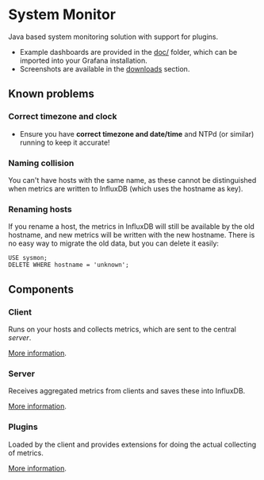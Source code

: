 # System Monitor

Java based system monitoring solution with support for plugins.

- Example dashboards are provided in the [doc/](doc) folder, which can be imported into your Grafana installation.
- Screenshots are available in the [downloads](https://bitbucket.org/mnellemann/sysmon/downloads/) section.


## Known problems

### Correct timezone and clock

- Ensure you have **correct timezone and date/time** and NTPd (or similar) running to keep it accurate!

### Naming collision

You can't have hosts with the same name, as these cannot be distinguished when metrics are
written to InfluxDB (which uses the hostname as key).

### Renaming hosts

If you rename a host, the metrics in InfluxDB will still be available by the old hostname, and new metrics will be written with the new hostname. There is no easy way to migrate the old data, but you can delete it easily:

```text
USE sysmon;
DELETE WHERE hostname = 'unknown';
```

## Components 

### Client

Runs on your hosts and collects metrics, which are sent to the central *server*.

[More information](client/README.md).

### Server

Receives aggregated metrics from clients and saves these into InfluxDB.

[More information](server/README.md).

### Plugins

Loaded by the client and provides extensions for doing the actual collecting of metrics.

[More information](plugins/README.md).